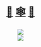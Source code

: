 <div align="center">
  
# [🔭](https://github.com/Kr33L/small-projects) [🕸️](https://kr33l.github.io/small-projects/) [📘](https://github.com/Kr33L/learning-diary/)

</div>
<div align="center">
  <img src="https://streak-stats.demolab.com?user=Kr33L&theme=github-dark&hide_border=true&border_radius=45&width=120" />
</div>

<div align="center">
 <img src="https://github-readme-stats.vercel.app/api/top-langs/?username=Kr33L&layout=compact&title_color=ffffff&text_color=ffffff&bg_color=0d1117&hide_border=true&hide_title=true&hide=html,css&card_width=200" />
</div>


